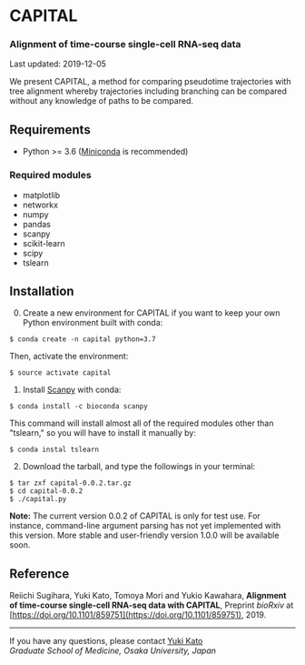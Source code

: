 # CAPITAL

### Alignment of time-course single-cell RNA-seq data

Last updated: 2019-12-05

We present CAPITAL, a method for comparing pseudotime trajectories with tree alignment whereby trajectories including branching can be compared without any knowledge of paths to be compared.

## Requirements
* Python >= 3.6 ([Miniconda](https://docs.conda.io/en/latest/miniconda.html) is recommended)

### Required modules
* matplotlib
* networkx
* numpy
* pandas
* scanpy
* scikit-learn
* scipy
* tslearn

## Installation
0. Create a new environment for CAPITAL if you want to keep your own Python environment built with conda:
```
$ conda create -n capital python=3.7
```
Then, activate the environment:
```
$ source activate capital
```

1. Install [Scanpy](https://scanpy.readthedocs.io/en/latest/index.html) with conda:
```
$ conda install -c bioconda scanpy
```
This command will install almost all of the required modules other than "tslearn," so you will have to install it manually by:
```
$ conda instal tslearn
```

2. Download the tarball, and type the followings in your terminal:
```
$ tar zxf capital-0.0.2.tar.gz
$ cd capital-0.0.2
$ ./capital.py
```

**Note:**
The current version 0.0.2 of CAPITAL is only for test use.
For instance, command-line argument parsing has not yet implemented with this version.
More stable and user-friendly version 1.0.0 will be available soon.

## Reference
Reiichi Sugihara, Yuki Kato, Tomoya Mori and Yukio Kawahara,
**Alignment of time-course single-cell RNA-seq data with CAPITAL**,
Preprint *bioRxiv* at [https://doi.org/10.1101/859751](https://doi.org/10.1101/859751), 2019.

---
If you have any questions, please contact [Yuki Kato](http://www.med.osaka-u.ac.jp/pub/rna/ykato/)  
*Graduate School of Medicine, Osaka University, Japan*
